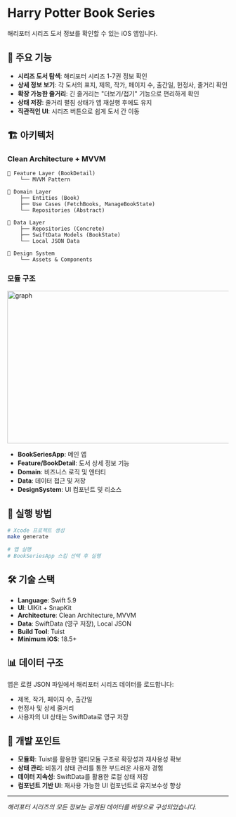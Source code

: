 # Harry Potter Book Series

해리포터 시리즈 도서 정보를 확인할 수 있는 iOS 앱입니다.

## 📱 주요 기능

- **시리즈 도서 탐색**: 해리포터 시리즈 1-7권 정보 확인
- **상세 정보 보기**: 각 도서의 표지, 제목, 작가, 페이지 수, 출간일, 헌정사, 줄거리 확인
- **확장 가능한 줄거리**: 긴 줄거리는 "더보기/접기" 기능으로 편리하게 확인
- **상태 저장**: 줄거리 펼침 상태가 앱 재실행 후에도 유지
- **직관적인 UI**: 시리즈 버튼으로 쉽게 도서 간 이동

## 🏗️ 아키텍처

### Clean Architecture + MVVM
```
📱 Feature Layer (BookDetail)
    └── MVVM Pattern
    
🔧 Domain Layer
    ├── Entities (Book)
    ├── Use Cases (FetchBooks, ManageBookState)  
    └── Repositories (Abstract)
    
💾 Data Layer
    ├── Repositories (Concrete)
    ├── SwiftData Models (BookState)
    └── Local JSON Data
    
🎨 Design System
    └── Assets & Components
```

### 모듈 구조

<img width="610" height="347" alt="graph" src="https://github.com/user-attachments/assets/0fc4e472-a0e3-48f9-a564-24a8b43ad7a2" />

- **BookSeriesApp**: 메인 앱
- **Feature/BookDetail**: 도서 상세 정보 기능
- **Domain**: 비즈니스 로직 및 엔터티
- **Data**: 데이터 접근 및 저장
- **DesignSystem**: UI 컴포넌트 및 리소스

## 🚀 실행 방법

```bash
# Xcode 프로젝트 생성
make generate

# 앱 실행
# BookSeriesApp 스킴 선택 후 실행
```

## 🛠️ 기술 스택

- **Language**: Swift 5.9
- **UI**: UIKit + SnapKit
- **Architecture**: Clean Architecture, MVVM
- **Data**: SwiftData (영구 저장), Local JSON
- **Build Tool**: Tuist
- **Minimum iOS**: 18.5+

## 📊 데이터 구조

앱은 로컬 JSON 파일에서 해리포터 시리즈 데이터를 로드합니다:
- 제목, 작가, 페이지 수, 출간일
- 헌정사 및 상세 줄거리
- 사용자의 UI 상태는 SwiftData로 영구 저장

## 🎯 개발 포인트

- **모듈화**: Tuist를 활용한 멀티모듈 구조로 확장성과 재사용성 확보
- **상태 관리**: 비동기 상태 관리를 통한 부드러운 사용자 경험
- **데이터 지속성**: SwiftData를 활용한 로컬 상태 저장
- **컴포넌트 기반 UI**: 재사용 가능한 UI 컴포넌트로 유지보수성 향상

---

*해리포터 시리즈의 모든 정보는 공개된 데이터를 바탕으로 구성되었습니다.*
